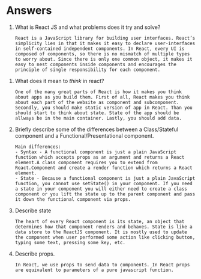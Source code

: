 # Answers

1.  What is React JS and what problems does it try and solve?

        React is a JavaScript library for building user interfaces. React’s simplicity lies in that it makes it easy to declare user-interfaces in self-contained independent components. In React, every UI is composed of components, so there is no mismatch of multiple types to worry about. Since there is only one common object, it makes it easy to nest components inside components and encourages the principle of single responsibility for each component.

1)  What does it mean to _think_ in react?

        One of the many great parts of React is how it makes you think about apps as you build them. First of all, React makes you think about each part of the website as component and subcomponent. Secondly, you should make static version of app in React. Than you should start to think about state. State of the app should be allways be in the main container. Lastly, you should add data.

1)  Briefly describe some of the differences between a Class/Stateful component and a Functional/Presentational component.

        Main differences:
        - Syntax - A functional component is just a plain JavaScript function which accepts props as an argument and returns a React element.A class component requires you to extend from React.Component and create a render function which returns a React element.
        - State - Because a functional component is just a plain JavaScript function, you cannot use setState() in your component. If you need a state in your component you will either need to create a class component or you lift the state up to the parent component and pass it down the functional component via props.

1)  Describe state

        The heart of every React component is its state, an object that determines how that component renders and behaves. State is like a data store to the ReactJS component. It is mostly used to update the component when user performed some action like clicking button, typing some text, pressing some key, etc.

1)  Describe props.

        In React, we use props to send data to components. In React props are equivalent to parameters of a pure javascript function.

